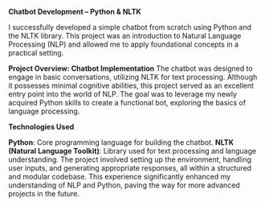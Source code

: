 **Chatbot Development – Python & NLTK**

I successfully developed a simple chatbot from scratch using Python and the NLTK library. This project was an introduction to Natural Language Processing (NLP) and allowed me to apply foundational concepts in a practical setting.

**Project Overview: Chatbot Implementation**
The chatbot was designed to engage in basic conversations, utilizing NLTK for text processing. Although it possesses minimal cognitive abilities, this project served as an excellent entry point into the world of NLP. The goal was to leverage my newly acquired Python skills to create a functional bot, exploring the basics of language processing.

**Technologies Used**

**Python**: Core programming language for building the chatbot.
**NLTK (Natural Language Toolkit)**: Library used for text processing and language understanding.
The project involved setting up the environment, handling user inputs, and generating appropriate responses, all within a structured and modular codebase. This experience significantly enhanced my understanding of NLP and Python, paving the way for more advanced projects in the future.







